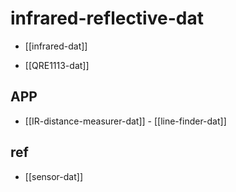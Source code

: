 
# infrared-reflective-dat

- [[infrared-dat]]


- [[QRE1113-dat]]

## APP 

- [[IR-distance-measurer-dat]] - [[line-finder-dat]]


## ref 

- [[sensor-dat]]
